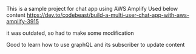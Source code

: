 This is a sample project for chat app using AWS Amplify
Used below content
https://dev.to/codebeast/build-a-multi-user-chat-app-with-aws-amplify-3915

it was outdated, so had to make some modification

Good to learn how to use graphQL and its subscriber to update content